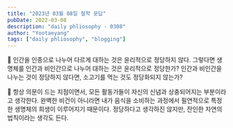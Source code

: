 ```yaml
---
title: "2023년 03월 08일 철학 문답"
pubDate: 2022-03-08
description: "daily phliosophy - 0308"
author: "Yootaeyang"
tags: ["daily phliosophy", "blogging"]
---
```


🤔 인간을 인종으로 나누어 다르게 대하는 것은 윤리적으로 정당하지 않다. 그렇다면 생명체를 인간과 비인간으로 나누어 대하는 것은 윤리적으로 정당한가? 인간과 비인간을 나누는 것이 정당하지 않다면, 소고기를 먹는 것도 정당화되지 않는가?

📢 항상 의문이 드는 지점이면서, 모든 활동가들이 자신의 신념과 상충되어지는 부분이라고 생각한다. 완벽한 비건이 아니라면 내가 음식을 소비하는 과정에서 필연적으로 특정한 생명체의 희생이 이루어지기 때문이다. 정당하다고 생각하진 않지만, 잔인한 자연의 법칙이라는 생각도 든다.
